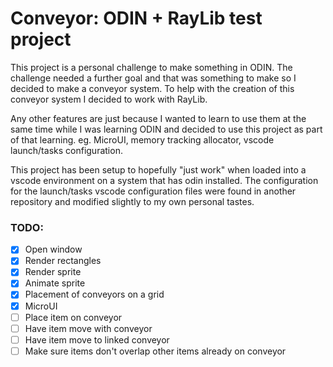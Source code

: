 # Conveyor: ODIN + RayLib test project

This project is a personal challenge to make something in ODIN. The
challenge needed a further goal and that was something to make so I
decided to make a conveyor system. To help with the creation of this
conveyor system I decided to work with RayLib.

Any other features are just because I wanted to learn to use them at
the same time while I was learning ODIN and decided to use this
project as part of that learning. eg. MicroUI, memory tracking
allocator, vscode launch/tasks configuration.

This project has been setup to hopefully "just work" when loaded
into a vscode environment on a system that has odin installed. The
configuration for the launch/tasks vscode configuration files were
found in another repository and modified slightly to my own personal
tastes.

### TODO:

- [x] Open window
- [x] Render rectangles
- [x] Render sprite
- [x] Animate sprite
- [x] Placement of conveyors on a grid
- [x] MicroUI
- [ ] Place item on conveyor
- [ ] Have item move with conveyor
- [ ] Have item move to linked conveyor
- [ ] Make sure items don't overlap other items already on conveyor